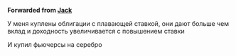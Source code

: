 **Forwarded from [Jack](https://t.me/lazy)**

У меня куплены облигации с плавающей ставкой, они дают больше чем вклад и доходность увеличивается с повышением ставки

И купил фьючерсы на серебро
